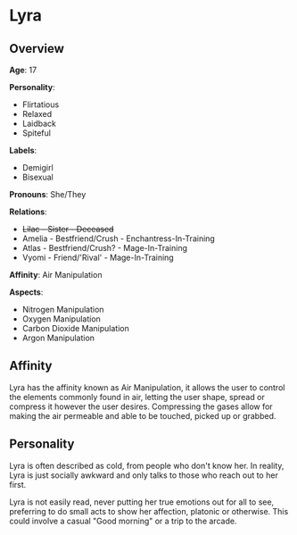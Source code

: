# Lyra
## Overview
**Age**: 17

**Personality**:

  * Flirtatious
  * Relaxed
  * Laidback
  * Spiteful

**Labels**:

  * Demigirl
  * Bisexual

**Pronouns**: She/They

**Relations**:

  * <strike>Lilac - Sister - Deceased</strike>
  * Amelia - Bestfriend/Crush - Enchantress-In-Training
  * Atlas - Bestfriend/Crush? - Mage-In-Training
  * Vyomi - Friend/'Rival' - Mage-In-Training

**Affinity**: Air Manipulation

**Aspects**:

  * Nitrogen Manipulation
  * Oxygen Manipulation
  * Carbon Dioxide Manipulation
  * Argon Manipulation


## Affinity
Lyra has the affinity known as Air Manipulation, it allows the user
to control the elements commonly found in air, letting the user shape,
spread or compress it however the user desires. Compressing the gases
allow for making the air permeable and able to be touched, picked up
or grabbed.

## Personality
Lyra is often described as cold, from people who don't know her. In
reality, Lyra is just socially awkward and only talks to those who
reach out to her first.

Lyra is not easily read, never putting her true emotions out for
all to see, preferring to do small acts to show her affection,
platonic or otherwise. This could involve a casual "Good morning" or
a trip to the arcade.
